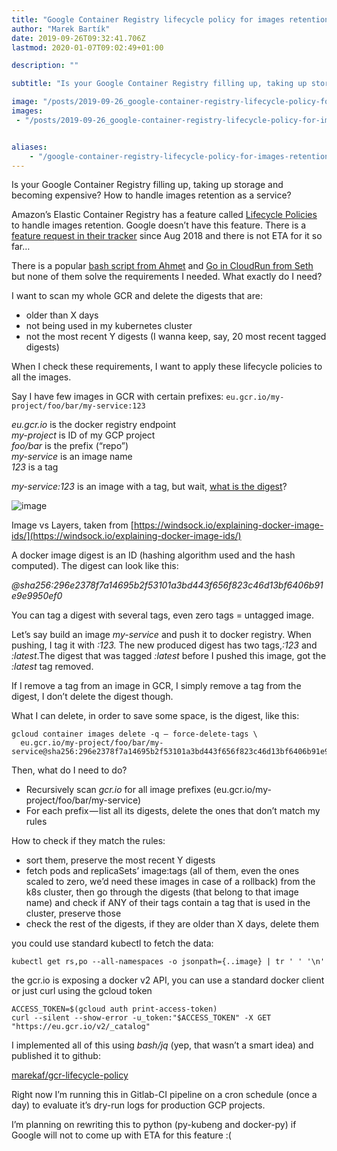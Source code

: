 ```yaml
---
title: "Google Container Registry lifecycle policy for images retention"
author: "Marek Bartík"
date: 2019-09-26T09:32:41.706Z
lastmod: 2020-01-07T09:02:49+01:00

description: ""

subtitle: "Is your Google Container Registry filling up, taking up storage and becoming expensive? How to handle images retention as a service?"

image: "/posts/2019-09-26_google-container-registry-lifecycle-policy-for-images-retention/images/1.png" 
images:
 - "/posts/2019-09-26_google-container-registry-lifecycle-policy-for-images-retention/images/1.png" 


aliases:
    - "/google-container-registry-lifecycle-policy-for-images-retention-e0bc6bb88246"
---
```


Is your Google Container Registry filling up, taking up storage and becoming expensive? How to handle images retention as a service?

Amazon’s Elastic Container Registry has a feature called [Lifecycle Policies](https://docs.aws.amazon.com/AmazonECR/latest/userguide/LifecyclePolicies.html) to handle images retention. Google doesn’t have this feature. There is a [feature request in their tracker](https://issuetracker.google.com/issues/113559510) since Aug 2018 and there is not ETA for it so far…

There is a popular [bash script from Ahmet](https://gist.github.com/ahmetb/7ce6d741bd5baa194a3fac6b1fec8bb7) and [Go in CloudRun from Seth](https://github.com/sethvargo/gcr-cleaner) but none of them solve the requirements I needed. What exactly do I need?

I want to scan my whole GCR and delete the digests that are:

*   older than X days
*   not being used in my kubernetes cluster
*   not the most recent Y digests (I wanna keep, say, 20 most recent tagged digests)

When I check these requirements, I want to apply these lifecycle policies to all the images.

Say I have few images in GCR with certain prefixes:
`eu.gcr.io/my-project/foo/bar/my-service:123`

_eu.gcr.io_ is the docker registry endpoint  
_my-project_ is ID of my GCP project  
_foo/bar_ is the prefix (“repo”)  
_my-service_ is an image name  
_123_ is a tag

_my-service:123_ is an image with a tag, but wait, [what is the digest](https://windsock.io/explaining-docker-image-ids/)?




![image](/posts/2019-09-26_google-container-registry-lifecycle-policy-for-images-retention/images/1.png)

Image vs Layers, taken from [https://windsock.io/explaining-docker-image-ids/](https://windsock.io/explaining-docker-image-ids/)



A docker image digest is an ID (hashing algorithm used and the hash computed). The digest can look like this:

_@sha256:296e2378f7a14695b2f53101a3bd443f656f823c46d13bf6406b91e9e9950ef0_

You can tag a digest with several tags, even zero tags = untagged image.

Let’s say build an image _my-service_ and push it to docker registry. When pushing, I tag it with _:123._ The new produced digest has two tags,_:123_ and _:latest_.The digest that was tagged _:latest_ before I pushed this image, got the _:latest_ tag removed.

If I remove a tag from an image in GCR, I simply remove a tag from the digest, I don’t delete the digest though.

What I can delete, in order to save some space, is the digest, like this:

```
gcloud container images delete -q — force-delete-tags \
  eu.gcr.io/my-project/foo/bar/my-service@sha256:296e2378f7a14695b2f53101a3bd443f656f823c46d13bf6406b91e9e9950ef0
```

Then, what do I need to do?

*   Recursively scan _gcr.io_ for all image prefixes (eu.gcr.io/my-project/foo/bar/my-service)
*   For each prefix — list all its digests, delete the ones that don’t match my rules

How to check if they match the rules:

*   sort them, preserve the most recent Y digests
*   fetch pods and replicaSets’ image:tags (all of them, even the ones scaled to zero, we’d need these images in case of a rollback) from the k8s cluster, then go through the digests (that belong to that image name) and check if ANY of their tags contain a tag that is used in the cluster, preserve those
*   check the rest of the digests, if they are older than X days, delete them

you could use standard kubectl to fetch the data:

```
kubectl get rs,po --all-namespaces -o jsonpath={..image} | tr ' ' '\n'
```

the gcr.io is exposing a docker v2 API, you can use a standard docker client or just curl using the gcloud token

```
ACCESS_TOKEN=$(gcloud auth print-access-token)
curl --silent --show-error -u_token:"$ACCESS_TOKEN" -X GET "https://eu.gcr.io/v2/_catalog"
```

I implemented all of this using _bash/jq_ (yep, that wasn’t a smart idea) and published it to github:

[marekaf/gcr-lifecycle-policy](https://github.com/marekaf/gcr-lifecycle-policy)


Right now I’m running this in Gitlab-CI pipeline on a cron schedule (once a day) to evaluate it’s dry-run logs for production GCP projects.

I’m planning on rewriting this to python (py-kubeng and docker-py) if Google will not to come up with ETA for this feature :(

